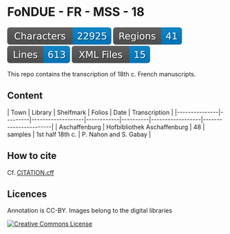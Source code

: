 # FoNDUE - FR - MSS - 18

![characters badge](badges/characters.svg) ![regions badge](badges/regions.svg) ![lines badge](badges/lines.svg) ![files badge](badges/files.svg)

This repo contains the transcription of 18th c. French manuscripts.

## Content

| Town          | Library                     | Shelfmark  | Folios   | Date             | Transcription         |
|---------------|---------|-------------------|------------|----------|------------------|-----------------------|
| Aschaffenburg | Hofbibliothek Aschaffenburg | 48         | samples  | 1st half 18th c. | P. Nahon and S. Gabay |

## How to cite

Cf. [CITATION.cff](https://github.com/FoNDUE-HTR/FONDUE-FR-MSS-18/blob/master/CITATION.cff)

## Licences
Annotation is CC-BY. Images belong to the digital libraries

<a rel="license" href="https://creativecommons.org/licenses/by/2.0"><img alt="Creative Commons License" style="border-width:0" src="https://i.creativecommons.org/l/by/2.0/88x31.png" /></a><br />